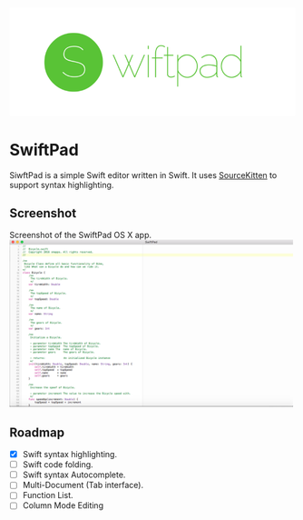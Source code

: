 <h3 align="center">
    <img src="./header.png" width="700" />
    <br />
  </a>
</h3>

# SwiftPad

SiwftPad is a simple Swift editor written in Swift. It uses [SourceKitten][sourcekitten] to support syntax highlighting.

[sourcekitten]: https://github.com/jpsim/SourceKitten

## Screenshot
Screenshot of the SwiftPad OS X app.
<img src="./screenshot.png" width="500" />

## Roadmap
- [x] Swift syntax highlighting.
- [ ] Swift code folding.
- [ ] Swift syntax Autocomplete.
- [ ] Multi-Document (Tab interface).
- [ ] Function List.
- [ ] Column Mode Editing
